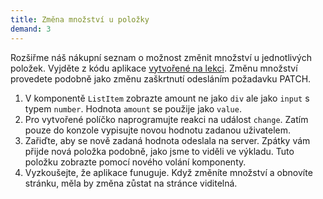 ```yaml
---
title: Změna množství u položky
demand: 3
---
```


Rozšiřme náš nákupní seznam o možnost změnit množství u jednotlivých položek. Vyjděte z kódu aplikace [vytvořené na lekci](https://github.com/Czechitas-podklady-WEB/prvni-komponenta/tree/posilani-dat). Změnu množství provedete podobně jako změnu zaškrtnutí odesláním požadavku PATCH.

1. V komponentě `ListItem` zobrazte amount ne jako `div` ale jako `input` s typem `number`. Hodnota `amount` se použije jako `value`.
1. Pro vytvořené políčko naprogramujte reakci na událost `change`. Zatím pouze do konzole vypisujte novou hodnotu zadanou uživatelem.
1. Zařiďte, aby se nově zadaná hodnota odeslala na server. Zpátky vám přijde nová položka podobně, jako jsme to viděli ve výkladu. Tuto položku zobrazte pomocí nového volání komponenty.
1. Vyzkoušejte, že aplikace funuguje. Když změníte množství a obnovíte stránku, měla by změna zůstat na stránce viditelná.
